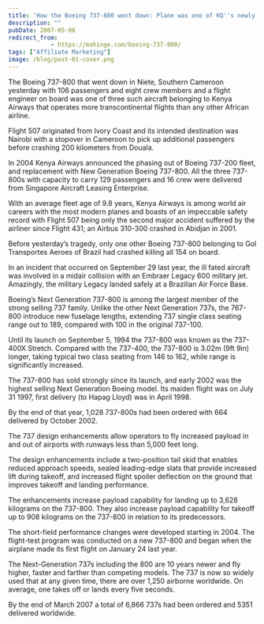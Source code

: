 ```yaml
---
title: 'How the Boeing 737-800 went down: Plane was one of KQ''s newly acquired crafts'
description: ""
pubDate: 2007-05-06
redirect_from:
            - https://mahinge.com/boeing-737-800/
tags: ["Affiliate Marketing"]
image: /blog/post-01-cover.png
---
```

The Boeing 737-800 that went down in Niete, Southern Cameroon yesterday with 106 passengers and eight crew members and a flight engineer on board was one of three such aircraft belonging to Kenya Airways that operates more transcontinental flights than any other African airline.

Flight 507 originated from Ivory Coast and its intended destination was Nairobi with a stopover in Cameroon to pick up additional passengers before crashing 200 kilometers from Douala.

In 2004 Kenya Airways announced the phasing out of Boeing 737-200 fleet, and replacement with New Generation Boeing 737-800. All the three 737-800s with capacity to carry 129 passengers and 16 crew were delivered from Singapore Aircraft Leasing Enterprise.

With an average fleet age of 9.8 years, Kenya Airways is among world air careers with the most modern planes and boasts of an impeccable safety record with Flight 507 being only the second major accident suffered by the airliner since Flight 431; an Airbus 310-300 crashed in Abidjan in 2001.

Before yesterday’s tragedy, only one other Boeing 737-800 belonging to Gol Transportes Aeroes of Brazil had crashed killing all 154 on board.

In an incident that occurred on September 29 last year, the ill fated aircraft was involved in a midair collision with an Embraer Legacy 600 military jet. Amazingly, the military Legacy landed safely at a Brazilian Air Force Base.

Boeing’s Next Generation 737-800 is among the largest member of the strong selling 737 family. Unlike the other Next Generation 737s, the 767-800 introduce new fuselage lengths, extending 737 single class seating range out to 189, compared with 100 in the original 737-100.

Until its launch on September 5, 1994 the 737-800 was known as the 737-400X Stretch. Compared with the 737-400, the 737-800 is 3.02m (9ft 9in) longer, taking typical two class seating from 146 to 162, while range is significantly increased.

The 737-800 has sold strongly since its launch, and early 2002 was the highest selling Next Generation Boeing model. Its maiden flight was on July 31 1997, first delivery (to Hapag Lloyd) was in April 1998.

By the end of that year, 1,028 737-800s had been ordered with 664 delivered by October 2002.

The 737 design enhancements allow operators to fly increased payload in and out of airports with runways less than 5,000 feet long.

The design enhancements include a two-position tail skid that enables reduced approach speeds, sealed leading-edge slats that provide increased lift during takeoff, and increased flight spoiler deflection on the ground that improves takeoff and landing performance.

The enhancements increase payload capability for landing up to 3,628 kilograms on the 737-800. They also increase payload capability for takeoff up to 908 kilograms on the 737-800 in relation to its predecessors.

The short-field performance changes were developed starting in 2004. The flight-test program was conducted on a new 737-800 and began when the airplane made its first flight on January 24 last year.

The Next-Generation 737s including the 800 are 10 years newer and fly higher, faster and farther than competing models. The 737 is now so widely used that at any given time, there are over 1,250 airborne worldwide. On average, one takes off or lands every five seconds.

By the end of March 2007 a total of 6,866 737s had been ordered and 5351 delivered worldwide.
